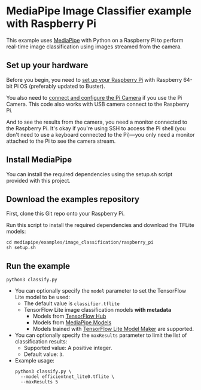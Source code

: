 # MediaPipe Image Classifier example with Raspberry Pi

This example uses [MediaPipe](https://github.com/google/mediapipe) with Python on
a Raspberry Pi to perform real-time image classification using images
streamed from the camera.

## Set up your hardware

Before you begin, you need to
[set up your Raspberry Pi](https://projects.raspberrypi.org/en/projects/raspberry-pi-setting-up)
with Raspberry 64-bit Pi OS (preferably updated to Buster).

You also need to [connect and configure the Pi Camera](
https://www.raspberrypi.org/documentation/configuration/camera.md) if you use
the Pi Camera. This code also works with USB camera connect to the Raspberry Pi.

And to see the results from the camera, you need a monitor connected
to the Raspberry Pi. It's okay if you're using SSH to access the Pi shell
(you don't need to use a keyboard connected to the Pi)—you only need a monitor
attached to the Pi to see the camera stream.

## Install MediaPipe

You can install the required dependencies using the setup.sh script provided with this project.

## Download the examples repository

First, clone this Git repo onto your Raspberry Pi.

Run this script to install the required dependencies and download the TFLite models:

```
cd mediapipe/examples/image_classification/raspberry_pi
sh setup.sh
```

## Run the example
```
python3 classify.py
```
*   You can optionally specify the `model` parameter to set the TensorFlow Lite
    model to be used:
    *   The default value is `classifier.tflite`
    *   TensorFlow Lite image classification models **with metadata**  
        * Models from [TensorFlow Hub](https://tfhub.dev/tensorflow/collections/lite/task-library/image-classifier/1)
        * Models from [MediaPipe Models](https://developers.google.com/mediapipe/solutions/vision/image_classifier/index#models)
        * Models trained with [TensorFlow Lite Model Maker](https://developers.google.com/mediapipe/solutions/customization/image_classifier) are supported.
*   You can optionally specify the `maxResults` parameter to limit the list of
    classification results:
    *   Supported value: A positive integer.
    *   Default value: `3`.
*   Example usage:
    ```
    python3 classify.py \
      --model efficientnet_lite0.tflite \
      --maxResults 5
    ```
